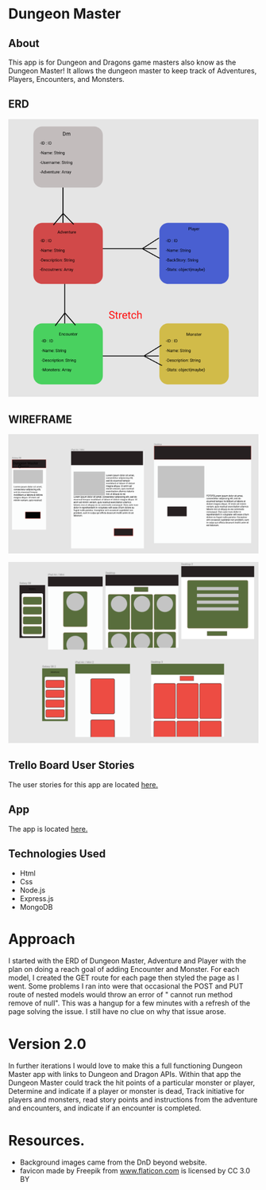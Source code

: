 # Dungeon Master

## About
This app is for Dungeon and Dragons game masters also know as the Dungeon Master! It allows the dungeon master to keep track of Adventures, Players, Encounters, and Monsters.


## ERD
![ERD](https://github.com/JasenABaker/Dungeon_Master/blob/master/public/images/Screen%20Shot%202018-01-03%20at%204.42.18%20PM.png)

## WIREFRAME
![WireFrame one](https://github.com/JasenABaker/Dungeon_Master/blob/master/public/images/Screen%20Shot%202018-01-03%20at%204.43.02%20PM.png)

![Wirefarme two](https://github.com/JasenABaker/Dungeon_Master/blob/master/public/images/Screen%20Shot%202018-01-03%20at%204.43.39%20PM.png)

## Trello Board User Stories
The user stories for this app are located [here.](https://trello.com/b/3zKTV2S6/project-two)


## App
The app is located [here.](https://murmuring-cliffs-92834.herokuapp.com/)

## Technologies Used

* Html
* Css
* Node.js
* Express.js
* MongoDB

# Approach
I started with the ERD of Dungeon Master, Adventure and Player with the plan on doing a reach goal of adding Encounter and Monster. For each model, I created the GET route for each page then styled the page as I went. Some problems I ran into were that occasional the POST and PUT route of nested models would throw an error of " cannot run method remove of null". This was a hangup for a few minutes with a refresh of the page solving the issue. I still have no clue on why that issue arose.

# Version 2.0
In further iterations I would love to make this a full functioning Dungeon Master app with links to Dungeon and Dragon APIs. Within that app the Dungeon Master could track the hit points of a particular monster or player, Determine and indicate if a player or monster is dead, Track initiative for players and monsters, read story points and instructions from the adventure and encounters, and indicate if an encounter is completed.

# Resources.
* Background images came from the DnD beyond website.
* favicon made by Freepik from www.flaticon.com is licensed by CC 3.0 BY




